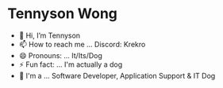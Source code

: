 # Tennyson Wong
-  👋 Hi, I’m Tennyson
- 📫 How to reach me ... Discord: Krekro
- 😄 Pronouns: ... It/Its/Dog
- ⚡ Fun fact: ... I'm actually a dog
- 🐶 I'm a ... Software Developer, Application Support & IT Dog

<!---
krekro/krekro is a ✨ special ✨ repository because its `README.md` (this file) appears on your GitHub profile.
You can click the Preview link to take a look at your changes.
--->
